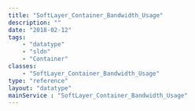 ```yaml
---
title: "SoftLayer_Container_Bandwidth_Usage"
description: ""
date: "2018-02-12"
tags:
    - "datatype"
    - "sldn"
    - "Container"
classes:
    - "SoftLayer_Container_Bandwidth_Usage"
type: "reference"
layout: "datatype"
mainService : "SoftLayer_Container_Bandwidth_Usage"
---
```

